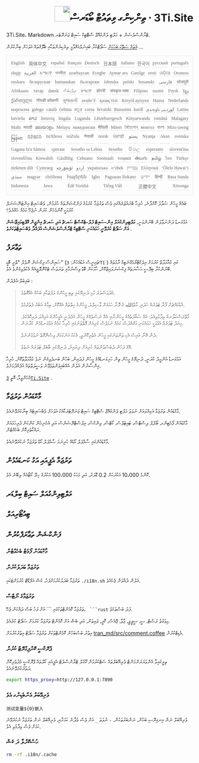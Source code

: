 <h1 style="justify-content:space-between;text-align:right;direction:rtl">3Ti.Site ⋅ ތިންކިންގ ވިތައުޓް ބޯޑަރސް<img src="//i-01.eu.org/3Ti/logo.svg" style="user-select:none;margin-top:-1px;width:42px"></h1>

3Ti.Site، Markdown ޓްރާންސްލެޝަން + މަލްޓި ލެންގުއޭޖް ސްޓޭޓިކް ސައިޓް ޖަނަރޭޓަރ.

[އެތައް ސަތޭކަ ބަހަކަށް](https://github.com/i18n-site/node/blob/main/lang/src/index.js) ސަޕޯޓްކުރާ ބައިނަލްއަޤްވާމީ ލިޔެކިޔުންތަކާއި ބްލޮގްތައް އަވަހަށް ބިނާކުރުން ...

<pre class="langli" style="display:flex;flex-wrap:wrap;background:transparent;border:1px solid #eee;font-size:12px;box-shadow:0 0 3px inset #eee;padding:12px 5px 4px 12px;justify-content:space-between;"><style>pre.langli i{font-weight:300;font-family:s;margin-right:7px;margin-bottom:8px;font-style:normal;color:#666;border-bottom:1px dashed #ccc;}</style><i>English</i><i> 简体中文 </i><i>español</i><i>français</i><i>Deutsch</i><i> 日本語 </i><i>italiano</i><i>한국어</i><i>русский</i><i>português</i><i>shqip</i><i>‫العربية‬</i><i>አማርኛ</i><i>অসমীয়া</i><i>azərbaycan</i><i>Eʋegbe</i><i>Aymar aru</i><i>Gaeilge</i><i>eesti</i><i>ଓଡ଼ିଆ</i><i>Oromoo</i><i>euskara</i><i>беларуская</i><i>bamanakan</i><i>български</i><i>íslenska</i><i>polski</i><i>bosanski</i><i>‫فارسی‬</i><i>भोजपुरी</i><i>Afrikaans</i><i>татар</i><i>dansk</i><i>‫ދިވެހިބަސް‬</i><i>ትግርኛ</i><i>डोगरी</i><i>संस्कृत भाषा</i><i>Filipino</i><i>suomi</i><i>Frysk</i><i>ខ្មែរ</i><i>ქართული</i><i>गोंयची कोंकणी</i><i>ગુજરાતી</i><i>avañe’ẽ</i><i>қазақ тілі</i><i>Kreyòl ayisyen</i><i>Hausa</i><i>Nederlands</i><i>кыргызча</i><i>galego</i><i>català</i><i>čeština</i><i>ಕನ್ನಡ</i><i>corsu</i><i>hrvatski</i><i>Runasimi</i><i>kurdî</i><i>‫کوردیی ناوەندی‬</i><i>Latina</i><i>latviešu</i><i>ລາວ</i><i>lietuvių</i><i>lingála</i><i>Luganda</i><i>Lëtzebuergesch</i><i>Kinyarwanda</i><i>română</i><i>Malagasy</i><i>Malti</i><i>मराठी</i><i>മലയാളം</i><i>Melayu</i><i>македонски</i><i>मैथिली</i><i>Māori</i><i>মৈতৈলোন্</i><i>монгол</i><i>বাংলা</i><i>Mizo ṭawng</i><i>မြန်မာ</i><i>𞄀𞄄𞄰𞄩𞄍𞄜𞄰</i><i>IsiXhosa</i><i>isiZulu</i><i>नेपाली</i><i>norsk</i><i>ਪੰਜਾਬੀ</i><i>‫پښتو‬</i><i>Nyanja</i><i>Akan</i><i>svenska</i><i>Gagana fa'a Sāmoa</i><i>српски</i><i>Sesotho sa Leboa</i><i>Sesotho</i><i>සිංහල</i><i>esperanto</i><i>slovenčina</i><i>slovenščina</i><i>Kiswahili</i><i>Gàidhlig</i><i>Cebuano</i><i>Soomaali</i><i>тоҷикӣ</i><i>తెలుగు</i><i>தமிழ்</i><i>ไทย</i><i>Türkçe</i><i>türkmen dili</i><i>Cymraeg</i><i>‫ئۇيغۇرچە‬</i><i>‫اردو‬</i><i>українська</i><i>o‘zbek</i><i>‫עברית‬</i><i>Ελληνικά</i><i>ʻŌlelo Hawaiʻi</i><i>‫سنڌي‬</i><i>magyar</i><i>chiShona</i><i>հայերեն</i><i>Igbo</i><i>Pagsasao Ilokano</i><i>‫ייִדיש‬</i><i>हिन्दी</i><i>Basa Sunda</i><i>Indonesia</i><i>Jawa</i><i>Èdè Yorùbá</i><i>Tiếng Việt</i><i> 正體中文 </i><i>Xitsonga</i></pre>

ބައެއް މީހުން ސުވާލު ކޮށްފާނެ، ހުރިހާ ބްރައުޒަރެއްގައި ވެސް ތަރުޖަމާ ކުރުމުގެ ފަންކްޝަންތައް ހުރުމުން، ވެބްސައިޓް އިންޓަނޭޝަނަލް ކުރުމަކީ ކޮންމެހެން ކުރަން ނުޖެހޭ ކަމެއް ހެއްޔެވެ؟

އަޅުގަނޑު ދަންނަވާލަން ބޭނުންވަނީ، **މަލްޓިލިންގުއަލް އިން-ސައިޓް ފުލް-ޓެކްސްޓް ސަރޗް އަދި ސަރޗް އިންޖީން އޮޕްޓިމައިޒޭޝަން އަށް ސަޕޯޓް ކުރެވޭނީ ހަމައެކަނި ސްޓޭޓިކް ޓްރާންސްލެޝަންސް އުފައްދާ ވެބްސައިޓްތަކަށެވެ** .

## ތަޢާރަފު

ސައިންސް ފިކްޝަން ނޮވެލް &quot;ތްރީ ބޮޑީ&quot; (ޗައިނީސް އަޑުއެހުން: `3Tǐ` ) ގައި މުއާމަލާތް ކުރުމަށް އިލެކްޓްރޯމެގްނެޓިކް ރާޅުތައް ބޭނުންކުރާ ބިދޭސީ ޙަޟާރަތެއް ފިކްޝަނަލައިޒްކޮށް، ހާމަކަން ބޮޑު ވިސްނުމާއި ތަނަވަސް ޓެކްނޮލޮޖީއެއް އެކުލެވިގެންވެ އެވެ.

ބައިބަލް·އުފެދުން :

> އެދުވަސްވަރު މުޅި ދުނިޔޭގައި ތިބި މީހުންގެ ލަފުޒަކާއި ބަހެއް އެއްގޮތެވެ.
>
> އުޑުމައްޗަށް ފޯރާ ޓަވަރެއް ހަދައި، މާތްالله ގެ ދޮރާ ހަމައަށް ވާސިލްވެ، މީހުންގެ ހިތްތައް އެއްކޮށް، ތިމާގެ އަބުރު ފެތުރުމެވެ.
>
> މާތްރަސްކަލާނގެ ވިދާޅުވިއެވެ: އެއް ސަގާފަތެއްގެ މީހުންނާއި އެއް ނަސްލެއްގެ މީހުން އުފެދެނީ އެމީހުންގެ އަމިއްލަ ދަރިކޮޅެކެވެ. މިއަދު ޓަވަރެއް އެޅުމަކީ ހަމައެކަނި މުޤައްދަސް ކަމެއް ނަމަވެސް ކުރިއަށް އޮތްތަނުގައި ހުރިހާ ކަމެއް އަޅުގަނޑުމެން ކުރާނަން.
>
> ދެން އޭނާ އައިސް އެކި ތަންތަނުގައި މީހުން އެތުރިކޮށްލީ، އެކަކު އަނެކަކަށް ވިސްނޭގޮތް ނުވުމުންނެވެ.
>
> އޭގެ ފަހުން ދެބަސްވުންތައް ކުރިއަށް ދިޔައިރު، ދުނިޔޭގައި ބާބެލް ޓަވަރެއް ނެތެވެ.

އަޅުގަނޑު އުންމީދު ކުރަނީ، ދުނިޔޭގެ މީހުން ތިން ހަށިގަނޑެއްގެ މީހުން ފަދައިން، ބަހުން ބަނދެވިގެން ނުވެ މުޢާމަލާތުކޮށް، ހުރިހާ އިންސާނުން އަލުން އެއްބައިވަންތަވެވޭނެ ވަސީލަތްތައް އުފެއްދުމަށެވެ.

އެހެންވީމާ، އޮތީ [`3Ti.Site`](//3Ti.Site) .

## މާކްޑައުން ތަރުޖަމާ

މާކްޑައުން ތަރުޖަމާ އަމިއްލައަށް ނުވަތަ މަލްޓި ލެންގުއޭޖް ސްޓޭޓިކް ސައިޓް ޖަނަރޭޓަރަކާއެކު އަވަހަށް ވެބްސައިޓެއް ބިނާކުރެވޭނެއެވެ.

މާކްޑައުން ފޯމެޓިންގ، ބޯލްޑް، ލިސްޓްސް، ޓައިޓަލްސް، ކޯޓްސް، ލިންކްސް، އިލްސްޓްރޭޝަންސް އަދި އެހެނިހެން ކަންކަން ފުރިހަމައަށް ރައްކާތެރިކޮށް ބެހެއްޓުން.

މާކްޑައުންގައި ސާމްޕަލް ކޯޑެއް ހުރިނަމަ ސާމްޕަލް ކޯޑް ތަރުޖަމާ ނުކުރެވޭނެއެވެ.

## ތަރުޖަމާ އެޕީއައި އަގު ކަނޑައެޅުން

ކޮންމެ 10،000 އަކުރަކަށް 0.2 ޑޮލަރު، އަދި މަހަކު 100،000 އަކުރުގެ ހިލޭ ކޯޓާއެއް ލިބޭނެ އެވެ.

## މަލްޓިލިންގުއަލް ސައިޓް ބިލްޑަރ

## ޓިއުޓޯރިއަލް

## ފަންކްޝަން ތަޢާރަފްކުރުން

### މާކްޑައުން ފޯމެޓް ބެހެއްޓުން

### ތަރުޖަމާ ބަދަލުކުރުން

ތަރުޖަމާ ބަދަލުކުރުމަށްފަހު، ކެޝް އަޕްޑޭޓް ކުރުމަށްޓަކައި `./i18n.sh` އަލުން ދުއްވަން ޖެހެއެވެ.

### ތަރުޖަމާގެ ނޯޓްސް

ތަރުޖަމާ ކޮމެންޓްތަކުގައި \``` އަށް ފަހު ބަސް ދައްކަން ޖެހޭ، ` ```rust` ފަދަ ބަސްތަކެވެ.

މިވަގުތު ރަސްޓް، ސީ، ސީޕީޕީ، ޖާވާ، ޖޭއެސް، ކޮފީ، ޕައިތަން، އަދި ބެޝް އަށް ކޮމެންޓް ތަރުޖަމާ ކުރުމަށް ސަޕޯޓް ކުރެއެވެ.

އިތުރު ބަސްބަހުން ކޮމެންޓްތަކަށް ތަރުޖަމާ ސަޕޯޓް އިތުރުކުރުމަށް [tran_md/src/comment.coffee](https://github.com/i18n-site/node/blob/main/tran_md/src/comment.coffee) އެޑިޓްކުރުން.

### ޕްރޮކްސީ ކޮންފިގްރޭޓް ކުރުން

ތިރީގައިވާ އެންވަޔަރަންމަންޓް ވެރިއޭބަލްތައް ސެޓްކުރުމުން ގޫގުލް ޓްރާންސްލެޓް އެޕީއައި ކޯލްތައް ޕްރޮކްސީ މެދުވެރިކޮށް ދަތުރުކުރެވޭނެއެވެ.

```bash
export https_proxy=http://127.0.0.1:7890
```

### ވެރިއޭބަލް އެންބެޑިންގ އެވެ

```
测试变量${0}嵌入
```

ވެރިއޭބަލް ނަން އިނގިރޭސި ބަހުން، ނަންބަރުތަކުން، `-` ނުވަތަ `_` އަށް ވެސް ވެދާނެ ކަމަށާއި، ވެރިއޭބަލް ނަން ތަރުޖަމާ ނުކުރެވޭނެ ކަމަށް ވެސް ވިދާޅުވި އެވެ.

### ހުސްކޮށްލާ ދަ ކެޝް

```bash
rm -rf .i18n/.cache
```
